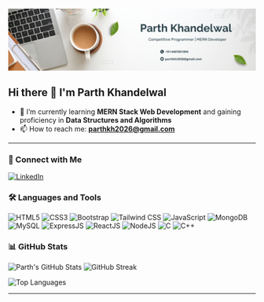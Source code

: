 ![Web Developer](https://raw.githubusercontent.com/parthkh26/parthkh26/main/banner.png)

## Hi there 👋 I'm Parth Khandelwal

- 🌱 I’m currently learning **MERN Stack Web Development** and gaining proficiency in **Data Structures and Algorithms**
- 📫 How to reach me: **parthkh2026@gmail.com**

---

### 🔗 Connect with Me

<p align="left">
  <a href="https://www.linkedin.com/in/parthkhandelwal-/" target="_blank">
    <img src="https://img.icons8.com/color/48/000000/linkedin.png" alt="LinkedIn"/>
  </a>
</p>

### 🛠️ Languages and Tools

<p align="left">
  <img src="https://img.icons8.com/color/48/000000/html-5--v1.png" alt="HTML5"/>
  <img src="https://img.icons8.com/color/48/000000/css3.png" alt="CSS3"/>
  <img src="https://img.icons8.com/color/48/000000/bootstrap.png" alt="Bootstrap"/>
  <img src="https://img.icons8.com/color/48/000000/tailwindcss.png" alt="Tailwind CSS"/>
  <img src="https://img.icons8.com/color/48/000000/javascript--v1.png" alt="JavaScript"/>
  <img src="https://img.icons8.com/color/48/000000/mongodb.png" alt="MongoDB"/>
  <img src="https://img.icons8.com/color/48/000000/mysql-logo.png" alt="MySQL"/>
  <img src="https://img.icons8.com/ios-filled/50/000000/express-js.png" alt="ExpressJS" width="48" height="48"/>
  <img src="https://img.icons8.com/color/48/000000/react-native.png" alt="ReactJS"/>
  <img src="https://img.icons8.com/color/48/000000/nodejs.png" alt="NodeJS"/>
  <img src="https://img.icons8.com/color/48/000000/c-programming.png" alt="C"/>
  <img src="https://img.icons8.com/color/48/000000/c-plus-plus-logo.png" alt="C++"/>
</p>



### 📊 GitHub Stats

<p align="left">
  <img src="https://github-readme-stats.vercel.app/api?username=parthkh26&show_icons=true&theme=default&hide_border=false&count_private=true" alt="Parth's GitHub Stats" />
    <img src="https://github-readme-streak-stats.herokuapp.com?user=parthkh26&theme=default&hide_border=false" alt="GitHub Streak" />

</p>


<p align="left">
  <img src="https://github-readme-stats.vercel.app/api/top-langs/?username=parthkh26&layout=compact&theme=default" alt="Top Languages" />
</p>

---


